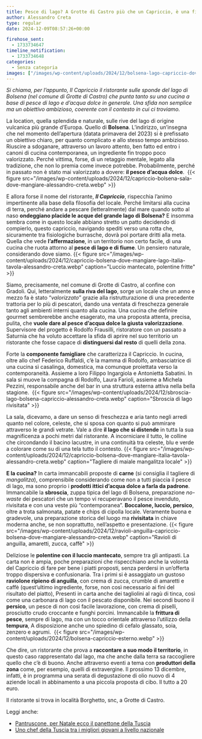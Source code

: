 ```yaml
---
title: Pesce di lago? A Grotte di Castro più che un Capriccio, è una filosofia
author: Alessandro Creta
type: regular
date: 2024-12-09T08:57:26+00:00

firehose_sent:
  - 1733734647
timeline_notification:
  - 1733734648
categories:
  - Senza categoria
images: ["/images/wp-content/uploads/2024/12/bolsena-lago-capriccio-dove-mangiare-guida-sbroscia-alessandro-creta.webp"]
---
```

_Si chiama, per l&#8217;appunto, Il Capriccio il ristorante sulle sponde del lago di Bolsena (nel comune di Grotte di Castro) che punta tanto su una cucina a base di pesce di lago e d&#8217;acqua dolce in generale. Una sfida non semplice ma un obiettivo ambizioso, coerente con il contesto in cui ci troviamo._

La location, quella splendida e naturale, sulle rive del lago di origine vulcanica più grande d’Europa. Quello di **Bolsena**. L’indirizzo, un’insegna che nel momento dell’apertura (datata primavera del 2023) si è prefissato un obiettivo chiaro, per quanto complicato e allo stesso tempo ambizioso. Riuscire a sdoganare, attraverso un lavoro attento, ben fatto ed entro i canoni di cucina contemporanea, un ingrediente fin troppo poco valorizzato. Perché vittima, forse, di un retaggio mentale, legato alla tradizione, che non lo premia come invece potrebbe. Probabilmente, perché in passato non è stato mai valorizzato a dovere: **il pesce d’acqua dolce**.&nbsp;
{{< figure src="/images/wp-content/uploads/2024/12/capriccio-bolsena-sala-dove-mangiare-alessandro-creta.webp" >}}
 

E allora forse il nome del ristorante, **_Il Capriccio_**, rispecchia l’animo impertinente alla base della filosofia del locale. Perché limitarsi alla cucina di terra, perché andare a pescare (letteralmente) dal mare quando sotto al naso **ondeggiano placide le acque del grande lago di Bolsena?** E insomma sembra come in questo locale abbiano stretto un patto decidendo di compierlo, questo capriccio, navigando spediti verso una rotta che, sicuramente tra fisiologiche burrasche, dovrà poi portare dritti alla meta. Quella che vede **l’affermazione**, in un territorio non certo facile, di una cucina che ruota attorno al **pesce di lago e di fiume**. Un pensiero naturale, considerando dove siamo.
{{< figure src="/images/wp-content/uploads/2024/12/capriccio-bolsena-dove-mangiare-lago-italia-tavola-alessandro-creta.webp" caption="Luccio mantecato, polentine fritte" >}}
 

Siamo, precisamente, nel comune di Grotte di Castro, al confine con Gradoli. Qui, letteralmente **sulla riva del lago**, sorge un locale che un anno e mezzo fa è stato “_valorizzato_” grazie alla ristrutturazione di una precedente trattoria per lo più di pescatori, dando una ventata di freschezza generale tanto agli ambienti interni quanto alla cucina. Una cucina che definire gourmet sembrerebbe anche esagerato, ma una proposta attenta, precisa, pulita, che **vuole dare al pesce d’acqua dolce la giusta valorizzazione**. Supervisore del progetto è Rodolfo Frausilli, ristoratore con un passato a Saturnia che ha voluto accettare la sfida di aprire nel suo territorio un ristorante che fosse capace di **distinguersi dal resto** di quelli della zona.

Forte la **componente famigliare** che caratterizza il Capriccio. In cucina, oltre allo chef Federico Ruffaldi, c’è la mamma di Rodolfo, ambasciatrice di una cucina sì casalinga, domestica, ma comunque proiettata verso la contemporaneità. Assieme a loro Filippo Ingargiola e Antonietta Sabatini. In sala si muove la compagna di Rodolfo, Laura Farioli, assieme a Michela Pezzini, responsabile anche del bar in una struttura esterna attiva nella bella stagione. 
{{< figure src="/images/wp-content/uploads/2024/12/sbroscia-lago-bolsena-capriccio-alessandro-creta.webp" caption="Sbroscia di lago rivisitata" >}}
 

La sala, dicevamo, a dare un senso di freschezza e aria tanto negli arredi quanto nel colore, celeste, che si sposa con quanto si può ammirare attraverso le grandi vetrate. Vale a dire **il lago che si distende** in tutta la sua magnificenza a pochi metri dal ristorante. A incorniciare il tutto, le colline che circondando il bacino lacustre, in una continuità tra celeste, blu e verde a colorare come su di una tela tutto il contesto. 
{{< figure src="/images/wp-content/uploads/2024/12/capriccio-bolsena-dove-mangiare-italia-tavola-alessandro-creta.webp" caption="Tagliere di maiale mangalitza locale" >}}
 

**E la cucina?** In carta immancabili proposte di **carne** (si consiglia il tagliere di _mangalitza_), comprensibile considerando come non a tutti piaccia il pesce di lago, ma sono proprio i **prodotti ittici d’acqua dolce a farla da padrone**. Immancabile la **sbroscia**, zuppa tipica del lago di Bolsena, preparazione _no-waste_ dei pescatori che un tempo vi recuperavano il pesce invenduto, rivisitata e con una veste più “contemporanea”. **Boccalone, luccio, persico**, oltre a trota salmonata, patate e chips di cipolla locale. Veramente buona e gradevole, una preparazione storica del luogo ma **rivisitata** in chiave moderna anche, se non soprattutto, nell’aspetto e presentazione.
{{< figure src="/images/wp-content/uploads/2024/12/ravioli-anguilla-capriccio-bolsena-dove-mangiare-alessandro-creta.webp" caption="Ravioli di anguilla, amaretti, zucca, caffè" >}}
 

Deliziose le **polentine con il luccio mantecato**, sempre tra gli antipasti. La carta non è ampia, poche preparazioni che rispecchiano anche la volontà del Capriccio di fare per bene i piatti proposti, senza perdersi in un&#8217;offerta troppo dispersiva e confusionaria. Tra i primi si è assaggiato un gustoso **raviolone ripieno di anguilla**, con crema di zucca, crumble di amaretti e caffè (quest’ultimo ingrediente, forse, non così necessario ai fini del risultato del piatto), Presenti in carta anche dei tagliolini al ragù di tinca, così come una carbonara di lago con il pescato disponibile. Nei secondi buono il **persico**, un pesce di non così facile lavorazione, con crema di piselli, prosciutto crudo croccante e funghi porcini. Immancabile la **frittura di pesce**, sempre di lago, ma con un tocco orientale attraverso l’utilizzo della **tempura**, A disposizione anche uno spiedino di cefalo glassato, soia, zenzero e agrumi.&nbsp;
{{< figure src="/images/wp-content/uploads/2024/12/bolsena-capriccio-esterno.webp" >}}
 

Che dire, un ristorante che prova a **raccontare a suo modo il territorio**, in questo caso rappresentato dal lago, ma che anche dalla terra sa raccogliere quello che c’è di buono. Anche attraverso eventi a tema con **produttori della zona** come, per esempio, quelli di extravergine. Il prossimo 13 dicembre, infatti, è in programma una serata di degustazione di olio nuovo di 4 aziende locali in abbinamento a una piccola proposta di cibo. Il tutto a 20 euro.

Il ristorante si trova in località Borghetto, snc, a Grotte di Castro.

Leggi anche:

<ul class="wp-block-list">
  <li>
    <a href="https://aleepepecom.wordpress.com/2024/12/05/nasce-il-panettone-della-tuscia-per-natale-arriva-il-pantruscone/" target="_blank" rel="noreferrer noopener">Pantruscone, per Natale ecco il panettone della Tuscia</a>
  </li>
  <li>
    <a href="https://aleepepecom.wordpress.com/2024/11/26/andrea-astolfi-uno-chef-della-tuscia-tra-i-migliori-giovani-per-la-redazione-di-cook/" target="_blank" rel="noreferrer noopener">Uno chef della Tuscia tra i migliori giovani a livello nazionale</a>
  </li>
</ul>